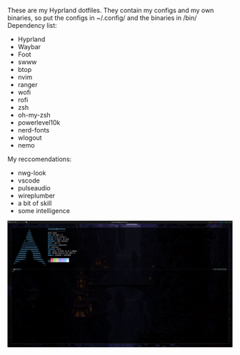 These are my Hyprland dotfiles.
They contain my configs and my own binaries, so put the configs in ~/.config/ and the binaries in /bin/
Dependency list:
  - Hyprland
  - Waybar
  - Foot
  - swww
  - btop
  - nvim
  - ranger
  - wofi
  - rofi
  - zsh
  - oh-my-zsh
  - powerlevel10k
  - nerd-fonts
  - wlogout
  - nemo

My reccomendations:
  - nwg-look
  - vscode
  - pulseaudio
  - wireplumber
  - a bit of skill
  - some intelligence

![screenshot](hyprland-screenshot.png)

